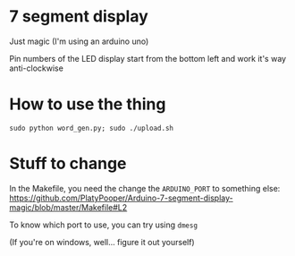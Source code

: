 # 7 segment display
Just magic (I'm using an arduino uno)

Pin numbers of the LED display start from the bottom left and work it's way anti-clockwise

# How to use the thing
`sudo python word_gen.py; sudo ./upload.sh`

# Stuff to change
In the Makefile, you need the change the `ARDUINO_PORT` to something else: https://github.com/PlatyPooper/Arduino-7-segment-display-magic/blob/master/Makefile#L2

To know which port to use, you can try using `dmesg`

(If you're on windows, well... figure it out yourself)
